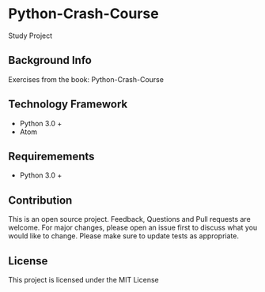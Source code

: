 # Python-Crash-Course
Study Project

## Background Info
Exercises from the book: Python-Crash-Course

## Technology Framework
- Python 3.0 +
- Atom

## Requiremements
- Python 3.0 +

## Contribution
This is an open source project. Feedback, Questions and Pull requests are welcome.
For major changes, please open an issue first to discuss what you would like to change.
Please make sure to update tests as appropriate.

## License
This project is licensed under the MIT License
